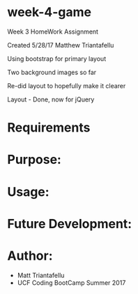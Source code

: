 # week-4-game
Week 3 HomeWork Assignment

Created 5/28/17 Matthew Triantafellu

Using bootstrap for primary layout

Two background images so far

Re-did layout to hopefully make it clearer

Layout - Done, now for jQuery

# Requirements

# Purpose:

# Usage:
            
# Future Development:

# Author:
- Matt Triantafellu
- UCF Coding BootCamp Summer 2017
